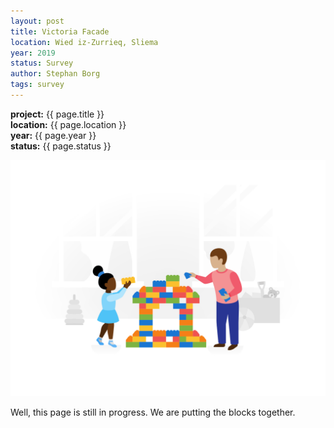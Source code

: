```yaml
---
layout: post
title: Victoria Facade
location: Wied iz-Zurrieq, Sliema
year: 2019
status: Survey
author: Stephan Borg
tags: survey
---
```


**project:** {{ page.title }}<br>
**location:** {{ page.location }}<br>
**year:** {{ page.year }}<br>
**status:** {{ page.status }}<br>

![coming-soon](/assets/img/coming-soon.png)

<span class="text-danger">Well, this page is still in progress. We are putting the blocks together.</span>

<!--
[image of plans]

[image of section]

[image of elevation]-->